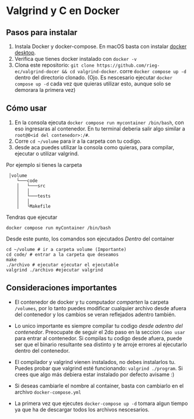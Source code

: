 # Valgrind y C en Docker

## Pasos para instalar

1. Instala Docker y docker-compose. En macOS basta con instalar [docker desktop](https://docs.docker.com/desktop/mac/install/).
2. Verifica que tienes docker instalado con `docker -v`
3. Clona este repositorio: `git clone https://github.com/rieg-ec/valgrind-docer && cd valgrind-docker`. corre `docker compose up -d` dentro del directorio clonado.
(Ojo. Es nescesario ejecutar `docker compose up -d` cada vez que quieras utilizar esto, aunque solo se demorara la primera vez)

## Cómo usar

1. En la consola ejecuta `docker compose run mycontainer /bin/bash`, con eso ingresaras al contenedor. En tu terminal deberia salir algo similar a `root@0<id del contenedor>:/#`.
2. Corre `cd ~/volume` para ir a la carpeta con tu codigo. 
3. desde aca puedes utilizar la consola como quieras, para compilar, ejecutar o utilizar valgrind.

Por ejemplo si tienes la carpeta
```
 │volume
    └───code
    │   └───src
    │   │
    │   └───tests
    │   │
    │   └Makefile
```
Tendras que ejecutar 
```
docker compose run myContainer /bin/bash
```
Desde este punto, los comandos son ejecutados *Dentro* del container

```
cd ~/volume # ir a carpeta volume (Importante)
cd code/ # entrar a la carpeta que deseamos
make
./archivo # ejecutar ejecutar el ejecutable 
valgrind ./archivo #ejecutar valgrind
```



## Consideraciones importantes

- El contenedor de docker y tu computador _comparten_ la carpeta `/volumes`, por lo tanto puedes modificar cualquier archivo desde afuera del contenedor y los cambios se veran reflejados adentro también.

- Lo unico importante es siempre compilar tu codigo _desde adentro del contenedor_. Preocupate de seguir el 2do paso en la seccion `Cómo usar` para entrar al contenedor. Si compilas tu codigo desde afuera, puede ser que el binario resultante sea distinto y te arroje errores al ejecutarlo dentro del contenedor.

- El compilador y valgrind vienen instalados, no debes instalarlos tu. Puedes probar que valgrind esté funcionando: `valgrind ./program`. Si crees que algo más debiera estar instalado por defecto avisame :)

- Si deseas cambiarle el nombre al container, basta con cambiarlo en el archivo `docker-compose.yml`

- La primera vez que ejecutes `docker-compose up -d` tomara algun tiempo ya que ha de descargar todos los archivos nescesarios.